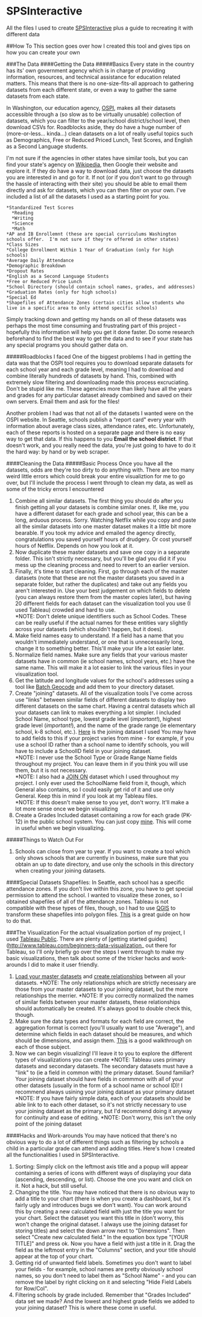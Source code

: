 # SPSInteractive
All the files I used to create [SPSInteractive](SPSInteractive.azurewebsites.net) plus a guide to recreating it with different data

##How To
This section goes over how I created this tool and gives tips on how you can create your own

###The Data
####Getting the Data
#####Basics
Every state in the country has its' own government agency which is in charge of providing information, resources, and technical assistance for education related matters.  This means that there is no one-size-fits-all approach to gathering datasets from each different state, or even a way to gather the same datasets from each state. 

In Washington, our education agency, [OSPI](http://data.k12.wa.us:9990/PublicDWP/Web/WashingtonWeb/Home.aspx?appid=448), makes all their datasets accessible through a (so slow as to be virtually unusable) collection of datasets, which you can filter to the year/school district/school level, then download CSVs for.  Roadblocks aside, they do have a huge number of (more-or-less... kinda...) clean datasets on a lot of really useful topics such as Demographics, Free or Reduced Priced Lunch, Test Scores, and English as a Second Language students.  

I'm not sure if the agencies in other states have similar tools, but you can find your state's agency on [Wikipedia](https://en.wikipedia.org/wiki/State_education_agency), then Google their website and explore it.  If they do have a way to download data, just choose the datasets you are interested in and go for it.  If not (or if you don't want to go through the hassle of interacting with their site) you should be able to email them directly and ask for datasets, which you can then filter on your own.  I've included a list of all the datasets I used as a starting point for you.

```
*Standardized Test Scores
  *Reading
  *Writing
  *Science
  *Math
*AP and IB Enrollemnt (these are special curriculums Washington schools offer.  I'm not sure if they're offered in other states)
*Class Sizes
*College Enrollment Within 1 Year of Graduation (only for high schools)
*Average Daily Attendance
*Demographic Breakdown
*Dropout Rates
*English as a Second Language Students
*Free or Reduced Price Lunch
*School Directory (should contain school names, grades, and addresses)
*Graduation Rates (only for high schools)
*Special Ed
*Shapefiles of Attendance Zones (certain cities allow students who live in a specific area to only attend specific schools)
```

Simply tracking down and getting my hands on all of these datasets was perhaps the most time consuming and frustrating part of this project - hopefully this information will help you get it done faster.  Do some research beforehand to find the best way to get the data and to see if your state has any special programs you should gather data on.

#####Roadblocks I faced
One of the biggest problems I had in getting the data was that the OSPI tool requires you to download separate datasets for each school year and each grade level, meaning I had to download and combine literally hundreds of datasets by hand.  This, combined with extremely slow filtering and downloading made this process excruciating.  Don't be stupid like me.  These agencies more than likely have all the years and grades for any particular dataset already combined and saved on their own servers.  Email them and ask for the files!    

Another problem I had was that not all of the datasets I wanted were on the OSPI website.  In Seattle, schools publish a "report card" every year with information about average class sizes, attendance rates, etc. Unfortunately, each of these reports is hosted on a separate page and there is no easy way to get that data.  If this happens to you **Email the school district**.  If that doesn't work, and you really need the data, you're just going to have to do it the hard way: by hand or by web scraper.  

####Cleaning the Data
#####Basic Process
Once you have all the datasets, odds are they're too dirty to do anything with.  There are too many weird little errors which could break your entire visualiztion for me to go over, but I'll include the process I went through to clean my data, as well as some of the tricky errors I encountered

1. Combine all similar datasets.  The first thing you should do after you finish getting all your datasets is combine similar ones.  If, like me, you have a different dataset for each grade and school year, this can be a long, arduous process.  Sorry.  Watching Netflix while you copy and paste all the similar datasets into one master dataset makes it a little bit more bearable.  If you took my advice and emailed the agency directly, congratulations you saved yourself hours of drudgery. Or cost yourself hours of Netflix.  Depends on how you look at it.
2. Now duplicate these master datasets and save one copy in a separate folder.  This isn't strictly necessary, but you'll be glad you did it if you mess up the cleaning process and need to revert to an earlier version.
3. Finally, it's time to start cleaning.  First, go through each of the master datasets (note that these are not the master datasets you saved in a separate folder, but rather the duplicates) and take out any fields you aren't interested in.  Use your best judgement on which fields to delete (you can always restore them from the master copies later), but having 20 different fields for each dataset can the visualization tool you use (I used Tableau) crowded and hard to use.  
  *NOTE: Don't delete unique identifiers such as School Codes.  These can be really useful if the actual names for these entities vary slightly across your datasets (which shouldn't happen, but it does).
4. Make field names easy to understand.  If a field has a name that you wouldn't immediately understand, or one that is unnecessarily long, change it to something better.  This'll make your life a lot easier later. 
5. Normalize field names.  Make sure any fields that your various master datasets have in common (ie school names, school years, etc.) have the same name.  This will make it a lot easier to link the various files in your visualization tool.
6. Get the latitude and longitude values for the school's addresses using a tool like [Batch Geocode](http://www.findlatitudeandlongitude.com/batch-geocode/#.VmTOOfmDGko) and add them to your directory dataset.
7. Create "joining" datasets.  All of the visualization tools I've come across use "links" between similar fields of different datasets to display two different datasets on the same chart.  Having a central datasets which all your datasets can link to makes everything a lot simpler.  I included School Name, school type, lowest grade level (*important!*), highest grade level (*important!*), and the name of the grade range (ie elementary school, k-8 school, etc.).  [Here](https://github.com/alwaysleaveanote/SPSInteractive/blob/master/Datafiles/General.xlsx) is the joining dataset I used  You may have to add fields to this if your project varies from mine - for example, if you use a school ID rather than a school name to identify schools, you will have to include a SchoolID field in your joining dataset.  
  *NOTE: I never use the School Type or Grade Range Name fields throughout my project.  You can leave them in if you think you will use them, but it is not necessary.  
  *NOTE: I also had a [JOIN ON](https://github.com/alwaysleaveanote/SPSInteractive/blob/master/Datafiles/JOIN%20ON.xlsx) dataset which I used throughout my project.  I only ever used the SchoolName field from it, though, which General also contains, so I could easily get rid of it and use only General.  Keep this in mind if you look at my Tableau files.   
  *NOTE: If this doesn't make sense to you yet, don't worry.  It'll make a lot more sense once we begin visualizing
8. Create a Grades Included dataset containing a row for each grade (PK-12) in the public school system.  You can just copy [mine](https://github.com/alwaysleaveanote/SPSInteractive/blob/master/Datafiles/Grades%20Included.xlsx).  This will come in useful when we begin visualizing.  

#####Things to Watch Out For
1. Schools can close from year to year.  If you want to create a tool which only shows schools that are currently in business, make sure that you obtain an up to date directory, and use only the schools in this directory when creating your joining datasets.  

####Special Datasets
Shapefiles:  In Seattle, each school has a specific attendance zones.  If you don't live within this zone, you have to get special permission to attend the school.   I wanted to visualize these zones, so I obtained shapefiles of all of the attendance zones.  Tableau is not compatible with these types of files, though, so I had to use [QGIS](http://www.qgis.org/en/site/) to transform these shapefiles into polygon files.  [This](https://community.tableau.com/docs/DOC-5831) is a great guide on how to do that.


###The Visualization
For the actual visualization portion of my project, I used [Tableau Public](https://public.tableau.com/s/).  There are plenty of [getting started guides](http://www.tableau.com/beginners-data-visualization_ out there for Tableau, so I'll only briefly go over the steps I went through to make my basic visualizations, then talk about some of the tricker hacks and work-arounds I did to make it user friendly. 

1. [Load your master datasets](http://www.tableau.com/learn/tutorials/on-demand/connecting-excel-csv-and-text-files?signin=1939c4930fa0d531f77079da955c3fd1) and [create relationships](http://onlinehelp.tableau.com/current/pro/online/windows/en-us/multipleconnections_relationships.html) between all your datasets.
  *NOTE: The only relationships which are strictly necessary are those from your master datasets to your joining dataset, but the more relationships the merrier.
  *NOTE: If you correctly normalized the names of similar fields between your master datasets, these relationships should automatically be created.  It's always good to double check this, though.
2. Make sure the data types and formats for each field are correct, the aggregation format is correct (you'll usually want to use "Average"), and determine which fields in each dataset should be measures, and which should be dimensions, and assign them.  [This](http://www.tableau.com/sites/default/files/pages/beginner_secrets2011.pdf) is a good walkthrough on each of those subject. 
3. Now we can begin visualizing!  I'll leave it to you to explore the different types of visualizations you can create
 *NOTE: Tableau uses primary datasets and secondary datasets.  The secondary datasets must have a "link" to (ie a field in common with) the primary dataset.  Sound familiar?  Your joining dataset should have fields in commmon with all of your other datasets (usually in the form of a school name or school ID)!  I recommend always usining your joining dataset as your primary dataset
  *NOTE: If you have fairly simple data, each of your datasets should be able link to to each other dataset, so it's not strictly necessary to use your joining dataset as the primary, but I'd recommend doing it anyway for continuity and ease of editing.
  *NOTE: Don't worry, this isn't the only point of the joining dataset

####Hacks and Work-arounds
You may have noticed that there's no obvious way to do a lot of different things such as filtering by schools a child in a particular grade can attend and adding titles.  Here's how I created all the functionalities I used in SPSInteractive.

1. Sorting: Simply click on the leftmost axis title and a popup will appear containing a series of icons with different ways of displaying your data (ascending, descending, or list).  Choose the one you want and click on it.  Not a hack, but still useful.
2. Changing the title.  You may have noticed that there is no obvious way to add a title to your chart (there is when you create a dashboard, but it's fairly ugly and introduces bugs we don't want).  You can work around this by creating a new calculated field with just the title you want for your chart.  Select the dataset you want this title in (don't worry, this won't change the original dataset.  I always use the joining dataset for storing titles) and select the down arrow next to "Dimensions".  Then select "Create new calculated field."  In the equation box type "[YOUR TITLE]" and press ok.  Now you have a field with just a title in it.  Drag the field as the leftmost entry in the "Columns" section, and your title should appear at the top of your chart.  
3. Getting rid of unwanted field labels.  Sometimes you don't want to label your fields - for example, school names are pretty obviously school names, so you don't need to label them as "School Name" - and you can remove the label by right clicking on it and selecting "Hide Field Labels for Row/Col".  
4. Filtering schools by grade included.  Remember that "Grades Included" data set we made?  And the lowest and highest grade fields we added to your joining dataset?  This is where these come in useful.  











